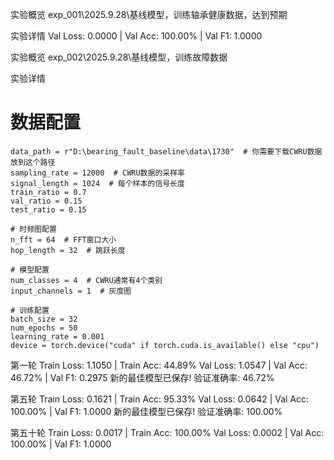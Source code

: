 实验概览
exp_001\2025.9.28\基线模型，训练轴承健康数据，达到预期

实验详情
Val Loss: 0.0000 | Val Acc: 100.00% | Val F1: 1.0000



实验概览
exp_002\2025.9.28\基线模型，训练故障数据

实验详情
# 数据配置
    data_path = r"D:\bearing_fault_baseline\data\1730"  # 你需要下载CWRU数据放到这个路径
    sampling_rate = 12000  # CWRU数据的采样率
    signal_length = 1024  # 每个样本的信号长度
    train_ratio = 0.7
    val_ratio = 0.15
    test_ratio = 0.15

    # 时频图配置
    n_fft = 64  # FFT窗口大小
    hop_length = 32  # 跳跃长度

    # 模型配置
    num_classes = 4  # CWRU通常有4个类别
    input_channels = 1  # 灰度图

    # 训练配置
    batch_size = 32
    num_epochs = 50
    learning_rate = 0.001
    device = torch.device("cuda" if torch.cuda.is_available() else "cpu")

第一轮
Train Loss: 1.1050 | Train Acc: 44.89%
Val Loss: 1.0547 | Val Acc: 46.72% | Val F1: 0.2975
新的最佳模型已保存! 验证准确率: 46.72%

第五轮
Train Loss: 0.1621 | Train Acc: 95.33%
Val Loss: 0.0642 | Val Acc: 100.00% | Val F1: 1.0000
新的最佳模型已保存! 验证准确率: 100.00%

第五十轮
Train Loss: 0.0017 | Train Acc: 100.00%
Val Loss: 0.0002 | Val Acc: 100.00% | Val F1: 1.0000



